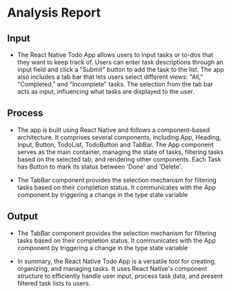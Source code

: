# Analysis Report
## Input
- The React Native Todo App allows users to input tasks or to-dos that they want to keep track of. Users can enter task descriptions through an input field and click a "Submit" button to add the task to the list. The app also includes a tab bar that lets users select different views: "All," "Completed," and "Incomplete" tasks. The selection from the tab bar acts as input, influencing what tasks are displayed to the user.

## Process
- The app is built using React Native and follows a component-based architecture. It comprises several components, including App, Heading, Input, Button, TodoList, TodoButton and TabBar. The App component serves as the main container, managing the state of tasks, filtering tasks based on the selected tab, and rendering other components. Each Task has Button to mark its status between 'Done' and 'Delete'.

- The TabBar component provides the selection mechanism for filtering tasks based on their completion status. It communicates with the App component by triggering a change in the type state variable

## Output

- The TabBar component provides the selection mechanism for filtering tasks based on their completion status. It communicates with the App component by triggering a change in the type state variable

- In summary, the React Native Todo App is a versatile tool for creating, organizing, and managing tasks. It uses React Native's component structure to efficiently handle user input, process task data, and present filtered task lists to users.